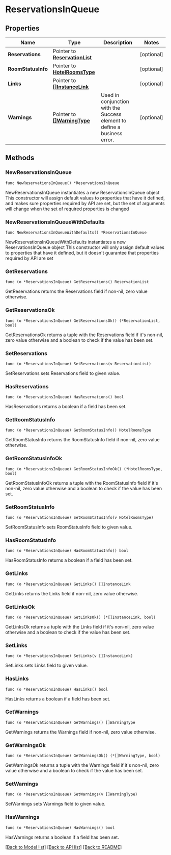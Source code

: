 # ReservationsInQueue

## Properties

Name | Type | Description | Notes
------------ | ------------- | ------------- | -------------
**Reservations** | Pointer to [**ReservationList**](ReservationList.md) |  | [optional] 
**RoomStatusInfo** | Pointer to [**HotelRoomsType**](HotelRoomsType.md) |  | [optional] 
**Links** | Pointer to [**[]InstanceLink**](InstanceLink.md) |  | [optional] 
**Warnings** | Pointer to [**[]WarningType**](WarningType.md) | Used in conjunction with the Success element to define a business error. | [optional] 

## Methods

### NewReservationsInQueue

`func NewReservationsInQueue() *ReservationsInQueue`

NewReservationsInQueue instantiates a new ReservationsInQueue object
This constructor will assign default values to properties that have it defined,
and makes sure properties required by API are set, but the set of arguments
will change when the set of required properties is changed

### NewReservationsInQueueWithDefaults

`func NewReservationsInQueueWithDefaults() *ReservationsInQueue`

NewReservationsInQueueWithDefaults instantiates a new ReservationsInQueue object
This constructor will only assign default values to properties that have it defined,
but it doesn't guarantee that properties required by API are set

### GetReservations

`func (o *ReservationsInQueue) GetReservations() ReservationList`

GetReservations returns the Reservations field if non-nil, zero value otherwise.

### GetReservationsOk

`func (o *ReservationsInQueue) GetReservationsOk() (*ReservationList, bool)`

GetReservationsOk returns a tuple with the Reservations field if it's non-nil, zero value otherwise
and a boolean to check if the value has been set.

### SetReservations

`func (o *ReservationsInQueue) SetReservations(v ReservationList)`

SetReservations sets Reservations field to given value.

### HasReservations

`func (o *ReservationsInQueue) HasReservations() bool`

HasReservations returns a boolean if a field has been set.

### GetRoomStatusInfo

`func (o *ReservationsInQueue) GetRoomStatusInfo() HotelRoomsType`

GetRoomStatusInfo returns the RoomStatusInfo field if non-nil, zero value otherwise.

### GetRoomStatusInfoOk

`func (o *ReservationsInQueue) GetRoomStatusInfoOk() (*HotelRoomsType, bool)`

GetRoomStatusInfoOk returns a tuple with the RoomStatusInfo field if it's non-nil, zero value otherwise
and a boolean to check if the value has been set.

### SetRoomStatusInfo

`func (o *ReservationsInQueue) SetRoomStatusInfo(v HotelRoomsType)`

SetRoomStatusInfo sets RoomStatusInfo field to given value.

### HasRoomStatusInfo

`func (o *ReservationsInQueue) HasRoomStatusInfo() bool`

HasRoomStatusInfo returns a boolean if a field has been set.

### GetLinks

`func (o *ReservationsInQueue) GetLinks() []InstanceLink`

GetLinks returns the Links field if non-nil, zero value otherwise.

### GetLinksOk

`func (o *ReservationsInQueue) GetLinksOk() (*[]InstanceLink, bool)`

GetLinksOk returns a tuple with the Links field if it's non-nil, zero value otherwise
and a boolean to check if the value has been set.

### SetLinks

`func (o *ReservationsInQueue) SetLinks(v []InstanceLink)`

SetLinks sets Links field to given value.

### HasLinks

`func (o *ReservationsInQueue) HasLinks() bool`

HasLinks returns a boolean if a field has been set.

### GetWarnings

`func (o *ReservationsInQueue) GetWarnings() []WarningType`

GetWarnings returns the Warnings field if non-nil, zero value otherwise.

### GetWarningsOk

`func (o *ReservationsInQueue) GetWarningsOk() (*[]WarningType, bool)`

GetWarningsOk returns a tuple with the Warnings field if it's non-nil, zero value otherwise
and a boolean to check if the value has been set.

### SetWarnings

`func (o *ReservationsInQueue) SetWarnings(v []WarningType)`

SetWarnings sets Warnings field to given value.

### HasWarnings

`func (o *ReservationsInQueue) HasWarnings() bool`

HasWarnings returns a boolean if a field has been set.


[[Back to Model list]](../README.md#documentation-for-models) [[Back to API list]](../README.md#documentation-for-api-endpoints) [[Back to README]](../README.md)



